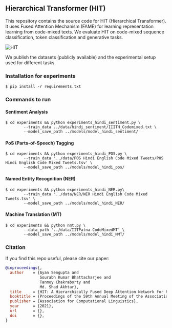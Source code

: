## Hierarchical Transformer (HIT)

This repository contains the source code for HIT (Hierarchical Transformer). It uses Fused Attention Mechanism (FAME) for learning representation learning from code-mixed texts. We evaluate HIT on code-mixed sequence classification, token classification and generative tasks.

![HIT](https://github.com/LCS2-IIITD/HIT-ACL2021-Codemixed-Representation/blob/main/image/model.png)

We publish the datasets (publicly available) and the experimental setup used for different tasks.

### Installation for experiments

	$ pip install -r requirements.txt

### Commands to run

#### Sentiment Analysis

	$ cd experiments && python experiments_hindi_sentiment.py \
			--train_data ../data/hindi_sentiment/IIITH_Codemixed.txt \
			--model_save_path ../models/model_hindi_sentiment/

#### PoS (Parts-of-Speech) Tagging 

	$ cd experiments && python experiments_hindi_POS.py \
			--train_data '../data/POS Hindi English Code Mixed Tweets/POS Hindi English Code Mixed Tweets.tsv' \
			--model_save_path ../models/model_hindi_pos/

#### Named Entity Recognition (NER)

    $ cd experiments && python experiments_hindi_NER.py\
    		--train_data '../data/NER/NER Hindi English Code Mixed Tweets.tsv' \
			--model_save_path ../models/model_hindi_NER/

#### Machine Translation (MT)

	$ cd experiments && python nmt.py \
			--data_path '../data/IITPatna-CodeMixedMT' \
			--model_save_path ../models/model_hindi_NMT/

### Citation
If you find this repo useful, please cite our paper:
```BibTex
@inproceedings{,
  author    = {Ayan Sengupta and
               Sourabh Kumar Bhattacharjee and
               Tanmoy Chakraborty and
               Md. Shad Akhtar},
  title     = {HIT: A Hierarchically Fused Deep Attention Network for Robust Code-mixed Language Representation},
  booktitle = {Proceedings of the 59th Annual Meeting of the Association for Computational Linguistics},
  publisher = {Association for Computational Linguistics},
  year      = {2021},
  url       = {},
  doi       = {},
}
```
